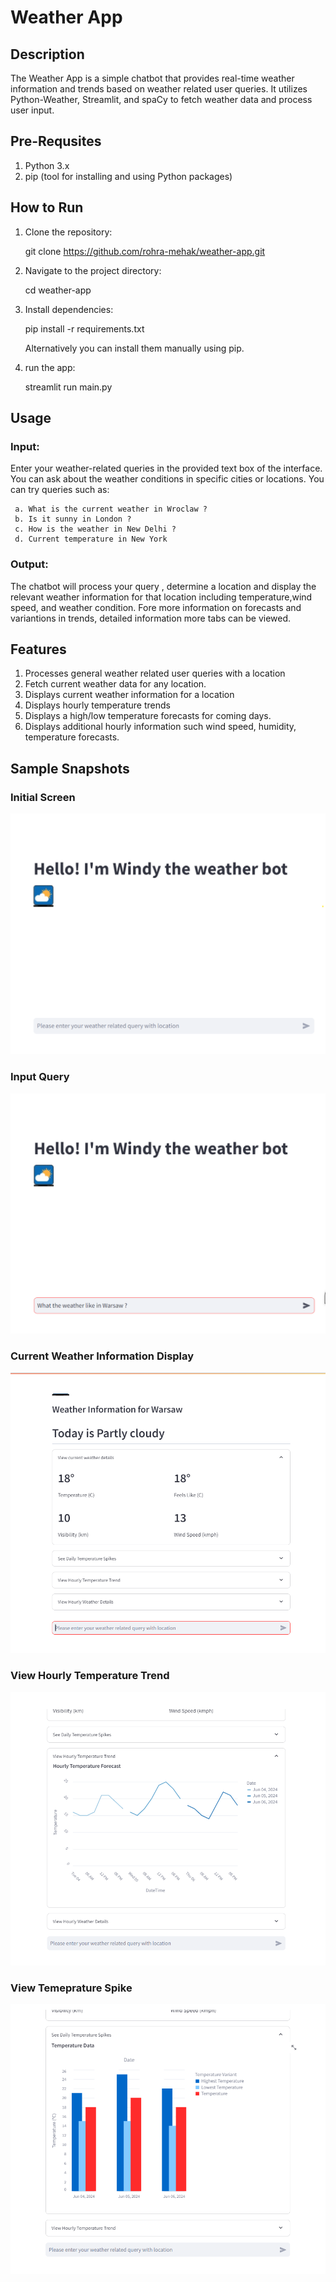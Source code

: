 # Weather App

## Description
The Weather App is a simple chatbot that provides real-time weather information and trends based on weather related user queries. It utilizes Python-Weather, Streamlit, and spaCy to fetch weather data and process user input.

## Pre-Requsites
1. Python 3.x
2. pip (tool for installing and using Python packages)

## How to Run
1. Clone the repository:

   git clone https://github.com/rohra-mehak/weather-app.git

2. Navigate to the project directory:

   cd weather-app

3. Install dependencies:

   pip install -r requirements.txt

   Alternatively you can install them manually using pip. 

4. run the app:

   streamlit run main.py

## Usage
### Input: 
Enter your weather-related queries in the provided text box of the interface. You can ask about the weather conditions in specific cities or locations.
You can try queries such as:

     a. What is the current weather in Wroclaw ?
     b. Is it sunny in London ?
     c. How is the weather in New Delhi ?
     d. Current temperature in New York

### Output: 
The chatbot will process your query , determine a location and display the relevant weather information for that location including temperature,wind speed, and weather condition.
Fore more information on forecasts and variantions in trends, detailed information more tabs can be viewed.

## Features
1. Processes general weather related user queries with a location
2. Fetch current weather data for any location.
3. Displays current weather information for a location
4. Displays hourly temperature trends
5. Displays a high/low temperature forecasts for coming days.
6. Displays additional hourly information such wind speed, humidity, temperature forecasts.

## Sample Snapshots

### Initial Screen

![Initial Screen](https://github.com/rohra-mehak/weather-app/blob/main/app/static/snapshot_weather_app_initial.png?raw=true)

### Input Query
![Input Query](https://github.com/rohra-mehak/weather-app/blob/main/app/static/snapshot_weather_app_input_query.png?raw=true)

### Current Weather Information Display
![Current Weather Information Display](https://github.com/rohra-mehak/weather-app/blob/main/app/static/snapshot_weather_app_weather_info.png?raw=true)

### View Hourly Temperature Trend
![View Hourly Temperature Trend](https://github.com/rohra-mehak/weather-app/blob/main/app/static/snapshot_weather_app_hourly_temperature_trend.png?raw=true)

### View Temeprature Spike
![View Temeprature Spike](https://github.com/rohra-mehak/weather-app/blob/main/app/static/snapshot_weather_app_high_low_temp.png?raw=true)





